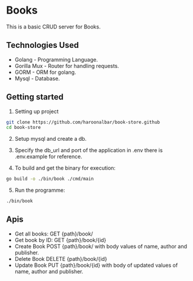 # Books

This is a basic CRUD server for Books.

## Technologies Used

- Golang - Programming Language.
- Gorilla Mux - Router for handling requests.
- GORM - ORM for golang.
- Mysql - Database.

## Getting started

1. Setting up project

```bash
git clone https://github.com/haroonalbar/book-store.github
cd book-store
```

2. Setup mysql and create a db.

3. Specify the db_url and port of the application in .env
there is .env.example for reference.

4. To build and get the binary for execution:

```bash
go build -o ./bin/book ./cmd/main
```

5. Run the programme:

```bash
./bin/book
```

## Apis

- Get all books:
    GET {path}/book/  
- Get book by ID:
    GET {path}/book/{id}  
- Create Book
    POST {path}/book/ with body values of name, author and publisher.
- Delete Book
    DELETE {path}/book/{id}
- Update Book
    PUT {path}/book/{id} with body of updated values of name, author and publisher.
